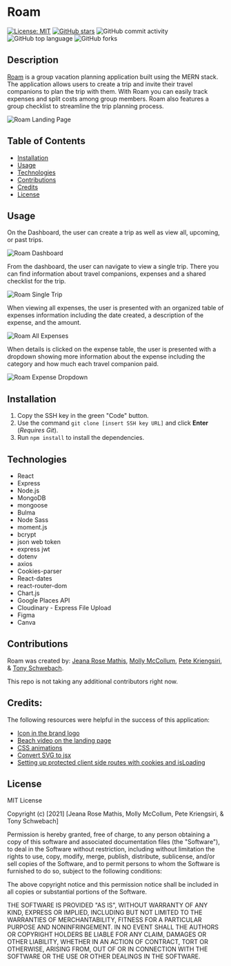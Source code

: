 # Roam 

[![License: MIT](https://img.shields.io/badge/License-MIT-yellow.svg)](https://opensource.org/licenses/MIT) [![GitHub stars](https://img.shields.io/github/stars/pkriengsiri/roam)](https://github.com/pkriengsiri/roam/stargazers) ![GitHub commit activity](https://img.shields.io/github/commit-activity/y/pkriengsiri/roam) ![GitHub top language](https://img.shields.io/github/languages/top/pkriengsiri/roam) ![GitHub forks](https://img.shields.io/github/forks/pkriengsiri/roam?style=social)


## Description

[Roam](https://www.roam-together.com/) is a group vacation planning application built using the MERN stack. The application allows users to create a trip and invite their travel companions to plan the trip with them. With Roam you can easily track expenses and split costs among group members. Roam also features a group checklist to streamline the trip planning process. 

![Roam Landing Page](client/src/Assets/Images/landing-page.png)

## Table of Contents

* [Installation](#Installation)
* [Usage](#Usage)
* [Technologies](#Technologies)
* [Contributions](#Contributions)
* [Credits](#Credits)
* [License](#License)

## Usage

On the Dashboard, the user can create a trip as well as view all, upcoming, or past trips. 

![Roam Dashboard](client/src/Assets/Images/roam-screenshot.png)

From the dashboard, the user can navigate to view a single trip. There you can find information about travel companions, expenses and a shared checklist for the trip. 

![Roam Single Trip](client/src/Assets/Images/single-trip.png)

When viewing all expenses, the user is presented with an organized table of expenses information including the date created, a description of the expense, and the amount. 

![Roam All Expenses](client/src/Assets/Images/expenses-table.png)

When details is clicked on the expense table, the user is presented with a dropdown showing more information about the expense including the category and how much each travel companion paid. 

![Roam Expense Dropdown](client/src/Assets/Images/expenses-dropdown.png)

## Installation
1. Copy the SSH key in the green "Code" button.
2. Use the command `git clone [insert SSH key URL]` and click **Enter** (_Requires Git_).
3. Run `npm install` to install the dependencies. 

## Technologies 
- React
- Express
- Node.js
- MongoDB
- mongoose 
- Bulma
- Node Sass
- moment.js
- bcrypt
- json web token
- express jwt
- dotenv
- axios
- Cookies-parser
- React-dates 
- react-router-dom
- Chart.js
- Google Places API 
- Cloudinary - Express File Upload
- Figma
- Canva

## Contributions
Roam was created by:
[Jeana Rose Mathis](https://github.com/jeanarose),
[Molly McCollum](https://github.com/mollymccollumwx),
[Pete Kriengsiri](https://github.com/pkriengsiri), &
[Tony Schwebach](https://github.com/tonyschwebach).

This repo is not taking any additional contributors right now. 

## Credits:

The following resources were helpful in the success of this application:

- [Icon in the brand logo](https://svg2jsx.com/)
- [Beach video on the landing page](https://www.pexels.com/@michalmarek?utm_content=attributionCopyText&utm_medium=referral&utm_source=pexels)
- [CSS animations](https://www.w3schools.com/css/css3_animations.asp)
- [Convert SVG to jsx](https://svg2jsx.com/)
- [Setting up protected client side routes with cookies and isLoading](https://levelup.gitconnected.com/react-template-for-jwt-authentication-with-private-routes-and-redirects-f77c488bfb85)



## License
MIT License

Copyright (c) [2021] [Jeana Rose Mathis, Molly McCollum, Pete Kriengsiri, & Tony Schwebach]

Permission is hereby granted, free of charge, to any person obtaining a copy of this software and associated documentation files (the "Software"), to deal in the Software without restriction, including without limitation the rights to use, copy, modify, merge, publish, distribute, sublicense, and/or sell copies of the Software, and to permit persons to whom the Software is furnished to do so, subject to the following conditions:

The above copyright notice and this permission notice shall be included in all copies or substantial portions of the Software.

THE SOFTWARE IS PROVIDED "AS IS", WITHOUT WARRANTY OF ANY KIND, EXPRESS OR IMPLIED, INCLUDING BUT NOT LIMITED TO THE WARRANTIES OF MERCHANTABILITY, FITNESS FOR A PARTICULAR PURPOSE AND NONINFRINGEMENT. IN NO EVENT SHALL THE AUTHORS OR COPYRIGHT HOLDERS BE LIABLE FOR ANY CLAIM, DAMAGES OR OTHER LIABILITY, WHETHER IN AN ACTION OF CONTRACT, TORT OR OTHERWISE, ARISING FROM, OUT OF OR IN CONNECTION WITH THE SOFTWARE OR THE USE OR OTHER DEALINGS IN THE SOFTWARE.

